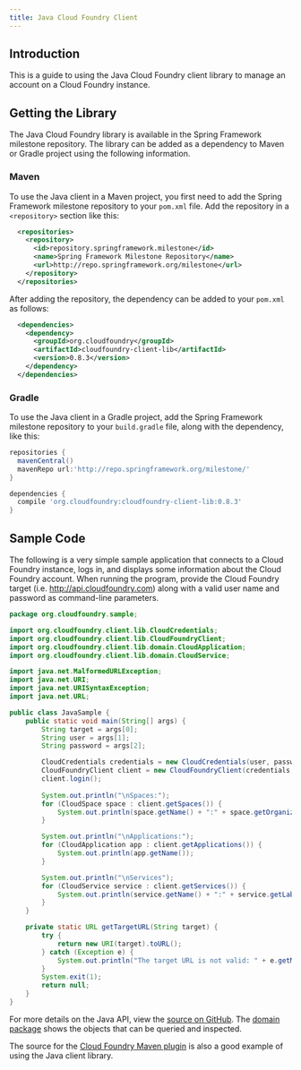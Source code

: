 ```yaml
---
title: Java Cloud Foundry Client
---
```


## <a id='intro'></a>Introduction ##

This is a guide to using the Java Cloud Foundry client library to manage an account on a Cloud Foundry instance.

## <a id='getting'></a>Getting the Library ##

The Java Cloud Foundry library is available in the Spring Framework milestone repository. The library can be added as a dependency to Maven or Gradle project using the following information. 

### <a id='maven'></a>Maven ###

To use the Java client in a Maven project, you first need to add the Spring Framework milestone repository to your `pom.xml` file. Add the repository in a `<repository>` section like this: 

~~~xml
  <repositories>
    <repository>
      <id>repository.springframework.milestone</id>
      <name>Spring Framework Milestone Repository</name>
      <url>http://repo.springframework.org/milestone</url>
    </repository>
  </repositories>
~~~

After adding the repository, the dependency can be added to your `pom.xml` as follows:

~~~xml
  <dependencies>
    <dependency>
      <groupId>org.cloudfoundry</groupId>
      <artifactId>cloudfoundry-client-lib</artifactId>
      <version>0.8.3</version>
    </dependency>
  </dependencies>
~~~ 

### <a id='gradle'></a>Gradle ###

To use the Java client in a Gradle project, add the Spring Framework milestone repository to your `build.gradle` file, along with the dependency, like this: 

~~~groovy
repositories {
  mavenCentral()
  mavenRepo url:'http://repo.springframework.org/milestone/'
}

dependencies {
  compile 'org.cloudfoundry:cloudfoundry-client-lib:0.8.3'
} 
~~~

## <a id='sample'></a>Sample Code ##

The following is a very simple sample application that connects to a Cloud Foundry instance, logs in, and displays some information about the Cloud Foundry account. When running the program, provide the Cloud Foundry target (i.e. http://api.cloudfoundry.com) along with a valid user name and password as command-line parameters. 

~~~java 
package org.cloudfoundry.sample;

import org.cloudfoundry.client.lib.CloudCredentials;
import org.cloudfoundry.client.lib.CloudFoundryClient;
import org.cloudfoundry.client.lib.domain.CloudApplication;
import org.cloudfoundry.client.lib.domain.CloudService;

import java.net.MalformedURLException;
import java.net.URI;
import java.net.URISyntaxException;
import java.net.URL;

public class JavaSample {
    public static void main(String[] args) {
        String target = args[0];
        String user = args[1];
        String password = args[2];

        CloudCredentials credentials = new CloudCredentials(user, password);
        CloudFoundryClient client = new CloudFoundryClient(credentials, getTargetURL(target));
        client.login();
        
        System.out.println("\nSpaces:");
        for (CloudSpace space : client.getSpaces()) {
            System.out.println(space.getName() + ":" + space.getOrganization().getName());
        }

        System.out.println("\nApplications:");
        for (CloudApplication app : client.getApplications()) {
            System.out.println(app.getName());
        }

        System.out.println("\nServices");
        for (CloudService service : client.getServices()) {
            System.out.println(service.getName() + ":" + service.getLabel());
        }
    }

    private static URL getTargetURL(String target) {
        try {
            return new URI(target).toURL();
        } catch (Exception e) {
            System.out.println("The target URL is not valid: " + e.getMessage());
        }
        System.exit(1);
        return null;
    }
}
~~~

For more details on the Java API, view the [source on GitHub](https://github.com/cloudfoundry/vcap-java-client/tree/master/cloudfoundry-client-lib). The [domain package](https://github.com/cloudfoundry/vcap-java-client/tree/master/cloudfoundry-client-lib/src/main/java/org/cloudfoundry/client/lib/domain) shows the objects that can be queried and inspected.  

The source for the [Cloud Foundry Maven plugin](https://github.com/cloudfoundry/vcap-java-client/tree/master/cloudfoundry-maven-plugin) is also a good example of using the Java client library. 
